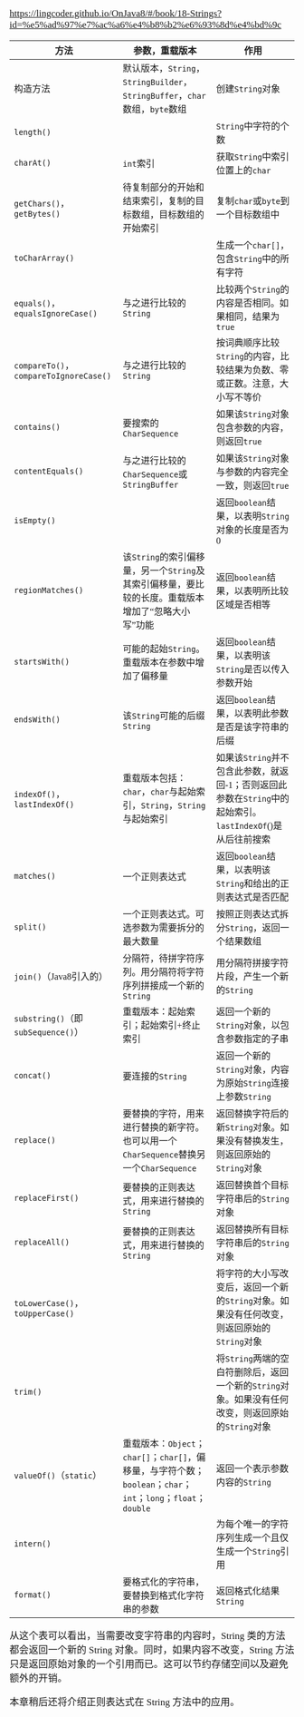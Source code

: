 <span  style="font-family: Simsun,serif; font-size: 17px; ">

https://lingcoder.github.io/OnJava8/#/book/18-Strings?id=%e5%ad%97%e7%ac%a6%e4%b8%b2%e6%93%8d%e4%bd%9c

<table>
<thead>
<tr>
<th>方法</th>
<th>参数，重载版本</th>
<th>作用</th>
</tr>
</thead>
<tbody><tr>
<td>构造方法</td>
<td>默认版本，<code>String</code>，<code>StringBuilder</code>，<code>StringBuffer</code>，<code>char</code>数组，<code>byte</code>数组</td>
<td>创建<code>String</code>对象</td>
</tr>
<tr>
<td><code>length()</code></td>
<td></td>
<td><code>String</code>中字符的个数</td>
</tr>
<tr>
<td><code>charAt()</code></td>
<td><code>int</code>索引</td>
<td>获取<code>String</code>中索引位置上的<code>char</code></td>
</tr>
<tr>
<td><code>getChars()</code>，<code>getBytes()</code></td>
<td>待复制部分的开始和结束索引，复制的目标数组，目标数组的开始索引</td>
<td>复制<code>char</code>或<code>byte</code>到一个目标数组中</td>
</tr>
<tr>
<td><code>toCharArray()</code></td>
<td></td>
<td>生成一个<code>char[]</code>，包含<code>String</code>中的所有字符</td>
</tr>
<tr>
<td><code>equals()</code>，<code>equalsIgnoreCase()</code></td>
<td>与之进行比较的<code>String</code></td>
<td>比较两个<code>String</code>的内容是否相同。如果相同，结果为<code>true</code></td>
</tr>
<tr>
<td><code>compareTo()</code>，<code>compareToIgnoreCase()</code></td>
<td>与之进行比较的<code>String</code></td>
<td>按词典顺序比较<code>String</code>的内容，比较结果为负数、零或正数。注意，大小写不等价</td>
</tr>
<tr>
<td><code>contains()</code></td>
<td>要搜索的<code>CharSequence</code></td>
<td>如果该<code>String</code>对象包含参数的内容，则返回<code>true</code></td>
</tr>
<tr>
<td><code>contentEquals()</code></td>
<td>与之进行比较的<code>CharSequence</code>或<code>StringBuffer</code></td>
<td>如果该<code>String</code>对象与参数的内容完全一致，则返回<code>true</code></td>
</tr>
<tr>
<td><code>isEmpty()</code></td>
<td></td>
<td>返回<code>boolean</code>结果，以表明<code>String</code>对象的长度是否为0</td>
</tr>
<tr>
<td><code>regionMatches()</code></td>
<td>该<code>String</code>的索引偏移量，另一个<code>String</code>及其索引偏移量，要比较的长度。重载版本增加了“忽略大小写”功能</td>
<td>返回<code>boolean</code>结果，以表明所比较区域是否相等</td>
</tr>
<tr>
<td><code>startsWith()</code></td>
<td>可能的起始<code>String</code>。重载版本在参数中增加了偏移量</td>
<td>返回<code>boolean</code>结果，以表明该<code>String</code>是否以传入参数开始</td>
</tr>
<tr>
<td><code>endsWith()</code></td>
<td>该<code>String</code>可能的后缀<code>String</code></td>
<td>返回<code>boolean</code>结果，以表明此参数是否是该字符串的后缀</td>
</tr>
<tr>
<td><code>indexOf()</code>，<code>lastIndexOf()</code></td>
<td>重载版本包括：<code>char</code>，<code>char</code>与起始索引，<code>String</code>，<code>String</code>与起始索引</td>
<td>如果该<code>String</code>并不包含此参数，就返回-1；否则返回此参数在<code>String</code>中的起始索引。<code>lastIndexOf</code>()是从后往前搜索</td>
</tr>
<tr>
<td><code>matches()</code></td>
<td>一个正则表达式</td>
<td>返回<code>boolean</code>结果，以表明该<code>String</code>和给出的正则表达式是否匹配</td>
</tr>
<tr>
<td><code>split()</code></td>
<td>一个正则表达式。可选参数为需要拆分的最大数量</td>
<td>按照正则表达式拆分<code>String</code>，返回一个结果数组</td>
</tr>
<tr>
<td><code>join()</code>（Java8引入的）</td>
<td>分隔符，待拼字符序列。用分隔符将字符序列拼接成一个新的<code>String</code></td>
<td>用分隔符拼接字符片段，产生一个新的<code>String</code></td>
</tr>
<tr>
<td><code>substring()</code>（即<code>subSequence()</code>）</td>
<td>重载版本：起始索引；起始索引+终止索引</td>
<td>返回一个新的<code>String</code>对象，以包含参数指定的子串</td>
</tr>
<tr>
<td><code>concat()</code></td>
<td>要连接的<code>String</code></td>
<td>返回一个新的<code>String</code>对象，内容为原始<code>String</code>连接上参数<code>String</code></td>
</tr>
<tr>
<td><code>replace()</code></td>
<td>要替换的字符，用来进行替换的新字符。也可以用一个<code>CharSequence</code>替换另一个<code>CharSequence</code></td>
<td>返回替换字符后的新<code>String</code>对象。如果没有替换发生，则返回原始的<code>String</code>对象</td>
</tr>
<tr>
<td><code>replaceFirst()</code></td>
<td>要替换的正则表达式，用来进行替换的<code>String</code></td>
<td>返回替换首个目标字符串后的<code>String</code>对象</td>
</tr>
<tr>
<td><code>replaceAll()</code></td>
<td>要替换的正则表达式，用来进行替换的<code>String</code></td>
<td>返回替换所有目标字符串后的<code>String</code>对象</td>
</tr>
<tr>
<td><code>toLowerCase()</code>，<code>toUpperCase()</code></td>
<td></td>
<td>将字符的大小写改变后，返回一个新的<code>String</code>对象。如果没有任何改变，则返回原始的<code>String</code>对象</td>
</tr>
<tr>
<td><code>trim()</code></td>
<td></td>
<td>将<code>String</code>两端的空白符删除后，返回一个新的<code>String</code>对象。如果没有任何改变，则返回原始的<code>String</code>对象</td>
</tr>
<tr>
<td><code>valueOf()</code>（<code>static</code>）</td>
<td>重载版本：<code>Object</code>；<code>char[]</code>；<code>char[]</code>，偏移量，与字符个数；<code>boolean</code>；<code>char</code>；<code>int</code>；<code>long</code>；<code>float</code>；<code>double</code></td>
<td>返回一个表示参数内容的<code>String</code></td>
</tr>
<tr>
<td><code>intern()</code></td>
<td></td>
<td>为每个唯一的字符序列生成一个且仅生成一个<code>String</code>引用</td>
</tr>
<tr>
<td><code>format()</code></td>
<td>要格式化的字符串，要替换到格式化字符串的参数</td>
<td>返回格式化结果<code>String</code></td>
</tr>
</tbody></table>

从这个表可以看出，当需要改变字符串的内容时，String 类的方法都会返回一个新的 String 对象。同时，如果内容不改变，String 方法只是返回原始对象的一个引用而已。这可以节约存储空间以及避免额外的开销。

本章稍后还将介绍正则表达式在 String 方法中的应用。

</span>
